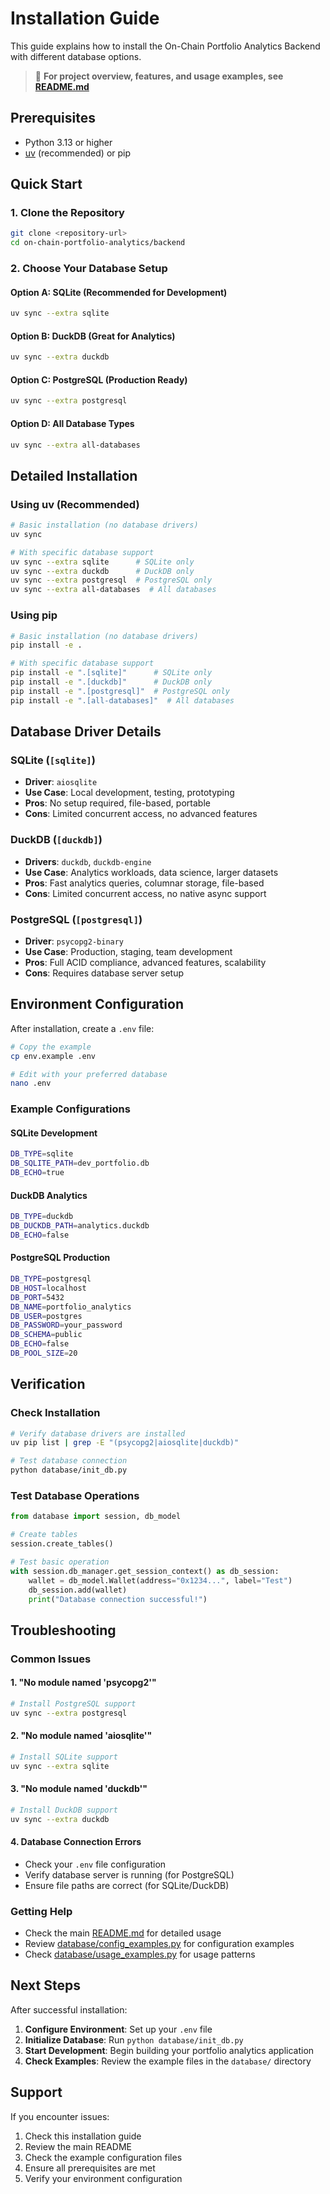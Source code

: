# Installation Guide

This guide explains how to install the On-Chain Portfolio Analytics Backend with different database options.

> 📖 **For project overview, features, and usage examples, see [README.md](README.md)**

## Prerequisites

- Python 3.13 or higher
- [uv](https://docs.astral.sh/uv/) (recommended) or pip

## Quick Start

### 1. Clone the Repository

```bash
git clone <repository-url>
cd on-chain-portfolio-analytics/backend
```

### 2. Choose Your Database Setup

#### Option A: SQLite (Recommended for Development)
```bash
uv sync --extra sqlite
```

#### Option B: DuckDB (Great for Analytics)
```bash
uv sync --extra duckdb
```

#### Option C: PostgreSQL (Production Ready)
```bash
uv sync --extra postgresql
```

#### Option D: All Database Types
```bash
uv sync --extra all-databases
```

## Detailed Installation

### Using uv (Recommended)

```bash
# Basic installation (no database drivers)
uv sync

# With specific database support
uv sync --extra sqlite      # SQLite only
uv sync --extra duckdb      # DuckDB only  
uv sync --extra postgresql  # PostgreSQL only
uv sync --extra all-databases  # All databases
```

### Using pip

```bash
# Basic installation (no database drivers)
pip install -e .

# With specific database support
pip install -e ".[sqlite]"      # SQLite only
pip install -e ".[duckdb]"      # DuckDB only
pip install -e ".[postgresql]"  # PostgreSQL only
pip install -e ".[all-databases]"  # All databases
```

## Database Driver Details

### SQLite (`[sqlite]`)
- **Driver**: `aiosqlite`
- **Use Case**: Local development, testing, prototyping
- **Pros**: No setup required, file-based, portable
- **Cons**: Limited concurrent access, no advanced features

### DuckDB (`[duckdb]`)
- **Drivers**: `duckdb`, `duckdb-engine`
- **Use Case**: Analytics workloads, data science, larger datasets
- **Pros**: Fast analytics queries, columnar storage, file-based
- **Cons**: Limited concurrent access, no native async support

### PostgreSQL (`[postgresql]`)
- **Driver**: `psycopg2-binary`
- **Use Case**: Production, staging, team development
- **Pros**: Full ACID compliance, advanced features, scalability
- **Cons**: Requires database server setup

## Environment Configuration

After installation, create a `.env` file:

```bash
# Copy the example
cp env.example .env

# Edit with your preferred database
nano .env
```

### Example Configurations

#### SQLite Development
```bash
DB_TYPE=sqlite
DB_SQLITE_PATH=dev_portfolio.db
DB_ECHO=true
```

#### DuckDB Analytics
```bash
DB_TYPE=duckdb
DB_DUCKDB_PATH=analytics.duckdb
DB_ECHO=false
```

#### PostgreSQL Production
```bash
DB_TYPE=postgresql
DB_HOST=localhost
DB_PORT=5432
DB_NAME=portfolio_analytics
DB_USER=postgres
DB_PASSWORD=your_password
DB_SCHEMA=public
DB_ECHO=false
DB_POOL_SIZE=20
```

## Verification

### Check Installation

```bash
# Verify database drivers are installed
uv pip list | grep -E "(psycopg2|aiosqlite|duckdb)"

# Test database connection
python database/init_db.py
```

### Test Database Operations

```python
from database import session, db_model

# Create tables
session.create_tables()

# Test basic operation
with session.db_manager.get_session_context() as db_session:
    wallet = db_model.Wallet(address="0x1234...", label="Test")
    db_session.add(wallet)
    print("Database connection successful!")
```

## Troubleshooting

### Common Issues

#### 1. "No module named 'psycopg2'"
```bash
# Install PostgreSQL support
uv sync --extra postgresql
```

#### 2. "No module named 'aiosqlite'"
```bash
# Install SQLite support
uv sync --extra sqlite
```

#### 3. "No module named 'duckdb'"
```bash
# Install DuckDB support
uv sync --extra duckdb
```

#### 4. Database Connection Errors
- Check your `.env` file configuration
- Verify database server is running (for PostgreSQL)
- Ensure file paths are correct (for SQLite/DuckDB)

### Getting Help

- Check the main [README.md](README.md) for detailed usage
- Review [database/config_examples.py](database/config_examples.py) for configuration examples
- Check [database/usage_examples.py](database/usage_examples.py) for usage patterns

## Next Steps

After successful installation:

1. **Configure Environment**: Set up your `.env` file
2. **Initialize Database**: Run `python database/init_db.py`
3. **Start Development**: Begin building your portfolio analytics application
4. **Check Examples**: Review the example files in the `database/` directory

## Support

If you encounter issues:

1. Check this installation guide
2. Review the main README
3. Check the example configuration files
4. Ensure all prerequisites are met
5. Verify your environment configuration
